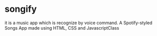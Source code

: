 # songify
it is a music app which is recognize by voice command.
A Spotify-styled Songs App made using HTML, CSS and JavascriptClass
